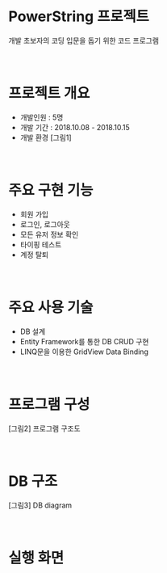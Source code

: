 # PowerString 프로젝트
개발 초보자의 코딩 입문을 돕기 위한 코드 프로그램
<br/><br/><br/> 

# 프로젝트 개요
- 개발인원 : 5명
- 개발 기간 : 2018.10.08 - 2018.10.15
- 개발 환경
[그림1]
<br/><br/><br/>

# 주요 구현 기능
- 회원 가입
- 로그인, 로그아웃
- 모든 유저 정보 확인
- 타이핑 테스트
- 계정 탈퇴
<br/><br/><br/>

# 주요 사용 기술
- DB 설계
- Entity Framework를 통한 DB CRUD 구현
- LINQ문을 이용한 GridView Data Binding
<br/><br/><br/>

# 프로그램 구성
[그림2] 프로그램 구조도
<br/><br/><br/>

# DB 구조
[그림3] DB diagram
<br/><br/><br/>

# 실행 화면

